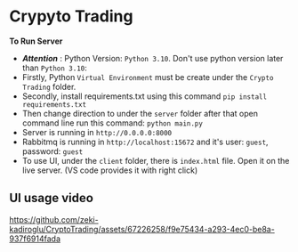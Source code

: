 # Crypyto Trading
**To Run Server**
* ***Attention*** : Python Version: `Python 3.10`. Don't use python version later than `Python 3.10`:
* Firstly, Python `Virtual Environment` must be create under the `Crypto Trading` folder.
* Secondly, install requirements.txt using this command `pip install requirements.txt`
* Then change direction to under the `server` folder after that open command line run this command: `python main.py`
* Server is running in `http://0.0.0.0:8000`
* Rabbitmq is running in `http://localhost:15672` and it's user: `guest`, password: `guest`
* To use UI, under the `client` folder, there is `index.html` file. Open it on the live server. (VS code provides it with right click) 
  
## UI usage video
https://github.com/zeki-kadiroglu/CryptoTrading/assets/67226258/f9e75434-a293-4ec0-be8a-937f6914fada

